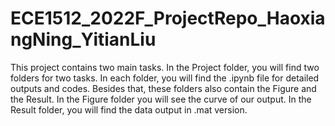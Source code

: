 # ECE1512_2022F_ProjectRepo_HaoxiangNing_YitianLiu
This project contains two main tasks. In the Project folder, you will find two folders for two tasks. In each folder, you will find the .ipynb file for detailed outputs and codes. Besides that, these folders also contain the Figure and the Result. In the Figure folder you will see the curve of our output. In the Result folder, you will find the data output in .mat version.
